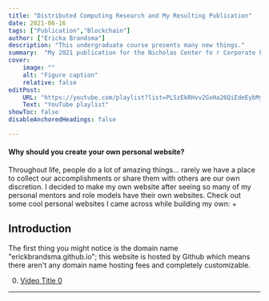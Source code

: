 ```yaml
---
title: "Distributed Computing Research and My Resulting Publication"
date: 2021-06-16
tags: ["Publication","Blockchain"]
author: ["Ericka Brandsma"]
description: "This undergraduate course presents many new things." 
summary:  "My 2021 publication for the Nicholas Center fo r Corporate Finance & Investment Banking titled, 'Blockchain-Based Distributed Computing in Scientific Research.'"  
cover:
    image: ""
    alt: "Figure caption"
    relative: false
editPost:
    URL: "https://youtube.com/playlist?list=PL5zEkRHvv2GxHa26QiEdeEybMy0UbdjmW"
    Text: "YouTube playlist"
showToc: false
disableAnchoredHeadings: false

---
```


#### Why should you create your own personal website?
Throughout life, people do a lot of amazing things... rarely we have a place to collect our accomplishments or share them with others are our own discretion. I decided to make my own website after seeing so many of my personal mentors and role models have their own websites. Check out some cool personal websites I came across while building my own:
+ 

## Introduction

The first thing you might notice is the domain name "erickbrandsma.github.io"; this website is hosted by Github which means there aren't any domain name hosting fees and completely customizable. 


0. [Video Title 0](https://youtu.be/nSbrF_ZWE_M)

---